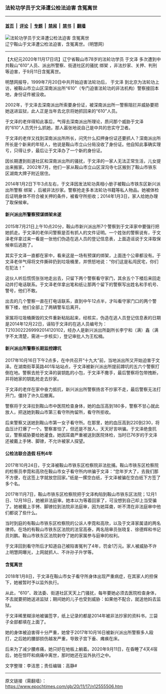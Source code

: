 ### 法轮功学员于文泽遭公检法迫害 含冤离世

---

#### [首页](../../../..?n12555506) &nbsp;|&nbsp; [评论](../../../../../epoch-comment?n12555506) &nbsp;|&nbsp; [专题](../../../../../epoch-special?n12555506) &nbsp;|&nbsp; [禁闻](../../../../../epoch-news?n12555506) &nbsp;|&nbsp; [禁书](../../../../../books?n12555506) &nbsp;|&nbsp; [翻墙](https://github.com/gfw-breaker/nogfw/blob/master/README.md?n12555506)


<div><img alt="法轮功学员于文泽遭公检法迫害 含冤离世" class="attachment-djy_600_400 size-djy_600_400 wp-post-image" src="https://i.epochtimes.com/assets/uploads/2020/11/2020-11-16-yu-wen-ze_01-600x400.jpg"/>
<div class="caption">
 辽宁鞍山于文泽遭公检法迫害，含冤离世。（明慧网）
</div></div><hr/><div class="post_content" id="artbody" itemprop="articleBody">
 <!-- article content begin -->
 <p>
  【大纪元2020年11月17日讯】辽宁省鞍山市78岁的法轮功学员
  <ok href="https://www.epochtimes.com/gb/tag/%E4%BA%8E%E6%96%87%E6%B3%BD.html">
   于文泽
  </ok>
  多次遭到中共鞍山“610”人员、派出所警察、街道社区的骚扰
  <ok href="https://www.epochtimes.com/gb/tag/%E7%BB%91%E6%9E%B6.html">
   绑架
  </ok>
  ，非法抄家、关押、判刑等迫害，于9月11日含冤离世。
 </p>
 <p>
  明慧网报导，1999年7月20日中共开始迫害法轮功后，
  <ok href="https://www.epochtimes.com/gb/tag/%E4%BA%8E%E6%96%87%E6%B3%BD.html">
   于文泽
  </ok>
  到北京为法轮功上访，被鞍山市立山区深南派出所“610”（专门迫害法轮功的非法机构）警察接回本地，身份证件被没收。
 </p>
 <p>
  2002年，于文泽去深南派出所索要身份证，被深南派出所一警察阻拦并威胁要把她送进监狱，此人正是当年去北京将她抓回来的“610”人员。
 </p>
 <p>
  于文泽的老伴得知此事后，气得去深南派出所理论，质问那个威胁于文泽的“610”人员凭什么抓她，那人嚣张地说自己是中共的忠实守卫者。
 </p>
 <p>
  于文泽的老伴又找到深南派出所所长，问凭什么扣押身份证还要抓人？深南派出所所长是个新来的年轻人，他说是鞍山市立山分局没收了身份证。他自知此事确实理亏，只得让步，最后让于文泽办了一个新的身份证。
 </p>
 <p>
  因长期遭到街道社区和深南派出所的骚扰，于文泽的一家人无法正常生活，儿女提出来搬家。2002年7月，他们一家从鞍山市立山区深沟寺七区搬到了鞍山市铁东区湖南大牌子附近居住。
 </p>
 <p>
  2014年1月2日下午3点左右，于文泽因发法轮功真相小册子被鞍山市铁东区新兴派出所警察
  <ok href="https://www.epochtimes.com/gb/tag/%E7%BB%91%E6%9E%B6.html">
   绑架
  </ok>
  ，后被非法抄家。警察抢走多本法轮功书籍等私人物品。她被体检后证明身体不符合被关押的条件，被看守所拒收；2014年1月3日，家人给她办理了取保候审。
 </p>
 <h4>
  <b>
   新兴派出所警察预谋绑架未遂
  </b>
 </h4>
 <p>
  2015年7月21日上午10点20分，鞍山市新兴派出所7个警察到于文泽家中要强行把她抓走。于文泽的老伴问警察是否有抓人的文件证明。一个姓张的警察说有，于文泽老伴拿过来一看是一张他们伪造在逃人员的登记信息表，上面造谣说于文泽取保候审后逃跑了。
 </p>
 <p>
  其实于文泽一直都在家中，看来这是一场有预谋的绑架，上面连个公章都没有。于文泽老伴气得将文件撕碎扔到垃圾桶里，并愤怒地说：“你们这是私闯民宅，你们在犯法！”
 </p>
 <p>
  这伙人听后慌慌张张地走出去，只留下两个警察看守家门，其余五个下楼后来回走动并打电话联系。于文泽老伴拿出笔和纸让那两个留下的警察写出姓名和手机号、警号，他们不敢。
 </p>
 <p>
  出去的几个警察一直在打电话联系，直到中午12点半，才叫看守家门口的两个警察下楼，他们全部上了两辆警车后离开。
 </p>
 <p>
  家属将垃圾桶撕毁的文件重新粘贴起来，经核实，伪造在逃人员登记信息表的日期是2014年12月22日，诬陷于文泽的在逃人员编号为：T2103022269992014120102，经办人是新兴派出所副所长李宁和（满）鑫（满字不太清楚，需进一步核实），登记审批人为王松楠。
 </p>
 <h4>
  <b>
   新兴派出所警察长期监控蹲坑
  </b>
 </h4>
 <p>
  2017年10月16日下午2点多，在中共召开“十九大”前，当地派出所又开始迫害于文泽。在湖南街莘英路401车站站点，于文泽被新兴派出所提前蹲坑的五六个警察打倒在地。警察去抢于文泽的装钥匙的小包，于文泽不撒手，最后警察将包带拽断，并将她家的钥匙抢走去抄家。
 </p>
 <p>
  于文泽的老伴在家中奋力抵抗，新兴派出所警察扬言不抄家不走，最后警察无法打开门，僵持了许久后撤离。
 </p>
 <p>
  警察将于文泽拉到鞍山市中医院检查身体，她的血压高到180多，警察不甘心就此放人，把送她到鞍山市第三看守所拘留所，看守所拒收。
 </p>
 <p>
  后来警察又送她到鞍山市第一女子看守所。在那里，她的血压高到220到230，将血压计打爆了一个。警察害怕了，但还是不放人，天天好言哄骗。于文泽绝食抗议，警察威胁要给她灌食。她因耳聋严重被送到医院体检，当时已76岁的于文泽还被戴上手铐、脚镣，不允许被家人探望。
 </p>
 <h4>
  <b>
   公检法联合造假 枉判4年
  </b>
 </h4>
 <p>
  2017年10月24日，于文泽被鞍山市铁东区检察院非法批捕。鞍山市铁东区检察院的检察员李霓和高欣在鞍山市女子看守所内哄骗于文泽：“您年岁大了，去我们那不方便，在这签上字就放您回家。”纸是一摞空白纸，于文泽被骗在空白纸下方签了多个名。
 </p>
 <p>
  2017年11月7日，鞍山市铁东区检察院把于文泽构陷到鞍山市铁东区法院；12月1日、12月18日，她被非法庭审。她本以为等着回家了，可没想到自己却上当受骗了。她被戴上手铐、脚镣拉到法院非法庭审，因为她耳聋，听不清在非法庭审中他们都说了些什么。
 </p>
 <p>
  当时到庭的有鞍山市铁东区检察院的公诉人李霓和高欣，以及于文泽家属请的两名律师。在场的有鞍山市铁东区法院的法官高泰，两名陪审员张晓复、徐德辉和书记员刘鹏。鞍山市铁东区法院剥夺了她的家属参与庭审的权利。
 </p>
 <p>
  于文泽回到看守所后才知道自己被陷害冤判了4年，罚金1万元。家人被威胁不许上明慧网曝光，上网就抓人、不许孙子升学等。
 </p>
 <h4>
  <b>
   含冤离世
  </b>
 </h4>
 <p>
  2018年1月8日，于文泽在鞍山市女子看守所身体出现严重病症，在其家人的担保下，她被暂时予以监外执行。
 </p>
 <p>
  从此，“610”、政法委、街道社区天天上门骚扰，每年要她必须去医院检查身体，不去就要把她送进监狱；期间她的儿子也受到威胁：如果他不配合，就送他妈去监狱。
 </p>
 <p>
  于文泽稀里糊涂地被骗签字，纸上记录的都是2014年被非法抄家的资料书，三袋子全部都填在上面了。
 </p>
 <p>
  她的身体被迫害得十分严重，她曾于2017年10月16日被新兴派出所警察多人殴打，之后她的腰部损伤越发严重，导致子宫下垂、瘫痪在床。
 </p>
 <p>
  后来为了减少腰疼痛，她只好在地板上躺着。2020年9月11日，在昏睡了4天4宿后，她在惊吓和病痛中离世，那时她还在监外执行之中。
 </p>
 <p>
  文字整理：李洁思；责任编辑：高静#
 </p>
 <!-- article content end -->
 <div id="below_article_ad">
 </div>
</div>


---

原文链接（需翻墙）：https://www.epochtimes.com/gb/20/11/17/n12555506.htm